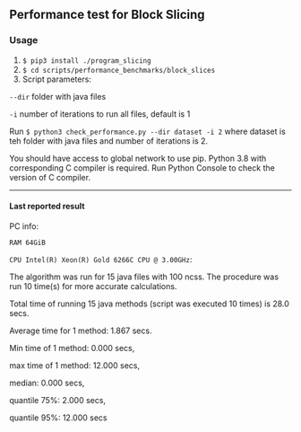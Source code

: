 ## Performance test for Block Slicing

### Usage

1. ```$ pip3 install ./program_slicing```
2. ```$ cd scripts/performance_benchmarks/block_slices```
3. Script parameters: 

`--dir` folder with java files

`-i` number of iterations to run all files, default is 1

Run ```$ python3 check_performance.py --dir dataset -i 2```
where dataset is teh folder with java files and number of iterations is 2.


You should have access to global network to use pip.
Python 3.8 with corresponding C compiler is required.
Run Python Console to check the version of C compiler.

___
#### Last reported result

PC info:

`RAM 64GiB` 

`CPU Intel(R) Xeon(R) Gold 6266C CPU @ 3.00GHz`:

The algorithm was run for 15 java files with 100 ncss. The procedure was run 10 time(s) for more accurate calculations.

Total time of running 15 java methods (script was executed 10 times) is 28.0 secs.

Average time for 1 method: 1.867 secs. 

Min time of 1 method: 0.000 secs, 

max time of 1 method: 12.000 secs, 

median: 0.000 secs, 

quantile 75%: 2.000 secs, 

quantile 95%: 12.000 secs